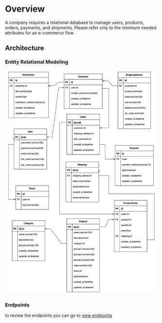 # Overview 
A company requires a relational database to manage users, products, orders, payments, and shipments. Please refer only to the minimum needed attributes for an e-commerce flow.

## Architecture
### Entity Relational Modeling
<img src="./ecommerce-flow.jpeg" />

### Endpoints 
to review the endpoints you can go to [view endpoints](http://localhost:8000/api/docs/)